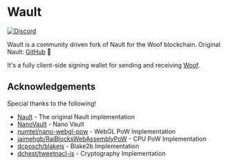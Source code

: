 # Wault

[![Discord](https://img.shields.io/badge/discord-join%20chat-orange.svg?logo=discord&color=7289DA)](https://discord.gg/ZS9AQAK2e9)

Wault is a community driven fork of Nault for the Woof blockchain. Original Nault: [GitHub](https://github.com/Nault/Nault) 💙

It's a fully client-side signing wallet for sending and receiving [Woof](https://github.com/Woofs-crypto/woofs-node/).

## Acknowledgements

Special thanks to the following!

- [Nault](https://github.com/Nault/Nault) - The original Nault implementation
- [NanoVault](https://github.com/cronoh/nanovault) - Nano Vault
- [numtel/nano-webgl-pow](https://github.com/numtel/nano-webgl-pow) - WebGL PoW Implementation
- [jaimehgb/RaiBlocksWebAssemblyPoW](https://github.com/jaimehgb/RaiBlocksWebAssemblyPoW) - CPU PoW Implementation
- [dcposch/blakejs](https://github.com/dcposch/blakejs) - Blake2b Implementation
- [dchest/tweetnacl-js](https://github.com/dchest/tweetnacl-js) - Cryptography Implementation
